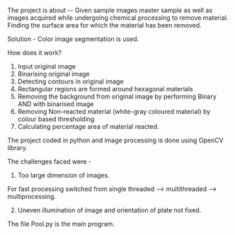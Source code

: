 The project is about
-- Given sample images master sample as well as images
acquired while undergoing chemical processing to remove material. Finding the surface area for which 
the material has been removed.

Solution -
Color image segmentation is used. 

How does it work?
1. Input original image
2. Binarising original image 
3. Detecting contours in original image
4. Rectangular regions are formed around hexagonal materials
5. Removing the background from original image by performing Binary AND with binarised image
6. Removing Non-reacted material (white-gray coloured material) by colour based thresholding
7. Calculating percentage area of material reacted.

The project coded in python and image processing is done using OpenCV library.


The challenges faced were -
1) Too large dimension of images.
      
For fast processing switched from single threaded --> multithreaded --> multiprocessing.
      

2) Uneven illumination of image and orientation of plate not fixed.


The file Pool.py is the main program.

